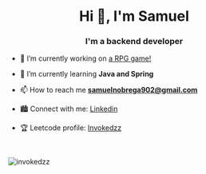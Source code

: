 <h1 align="center">Hi 👋, I'm Samuel</h1>
<h3 align="center">I'm a backend developer</h3>

- 🔭 I’m currently working on [a RPG game!](https://github.com/Invokedzz/rpg_game)

- 🌱 I’m currently learning **Java and Spring**

- 📫 How to reach me **samuelnobrega902@gmail.com**

- 🏙 Connect with me: <a href="https://www.linkedin.com/in/samuel-n%C3%B3brega/">Linkedin</a>

- 🏆 Leetcode profile: <a href="https://leetcode.com/u/Invokedzz/">Invokedzz</a>

<br>

<p><img align="center" src="https://github-readme-stats.vercel.app/api/top-langs?username=invokedzz&show_icons=true&locale=en&layout=compact" alt="invokedzz" /></p>

